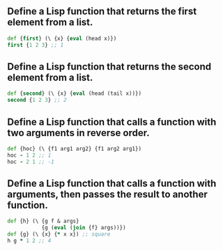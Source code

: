 ## Define a Lisp function that returns the first element from a list.

```clojure
def {first} (\ {x} {eval (head x)})
first {1 2 3} ;; 1
```

## Define a Lisp function that returns the second element from a list.

```clojure
def {second} (\ {x} {eval (head (tail x))})
second {1 2 3} ;; 2
```

## Define a Lisp function that calls a function with two arguments in reverse order.

```clojure
def {hoc} (\ {f1 arg1 arg2} {f1 arg2 arg1})
hoc - 1 2 ;; 1
hoc - 2 1 ;; -1
```

## Define a Lisp function that calls a function with arguments, then passes the result to another function.

```clojure
def {h} (\ {g f & args}
           {g (eval (join {f} args))})
def {g} (\ {x} {* x x}) ;; square
h g * 1 2 ;; 4
```
